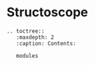 Structoscope
============

```eval_rst
.. toctree::
   :maxdepth: 2
   :caption: Contents:

   modules
```
